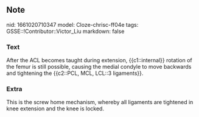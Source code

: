 ## Note
nid: 1661020710347
model: Cloze-chrisc-ff04e
tags: GSSE::!Contributor::Victor_Liu
markdown: false

### Text
After the ACL becomes taught during extension, {{c1::internal}} rotation of the femur is still possible, causing the medial condyle to move backwards and tightening the {{c2::PCL, MCL, LCL::3 ligaments}}.

### Extra
This is the screw home mechanism, whereby all ligaments are tightened in knee extension and the knee is locked.
